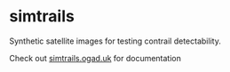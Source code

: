 # simtrails
Synthetic satellite images for testing contrail detectability.

Check out [simtrails.ogad.uk](simtrails.ogad.uk) for documentation
